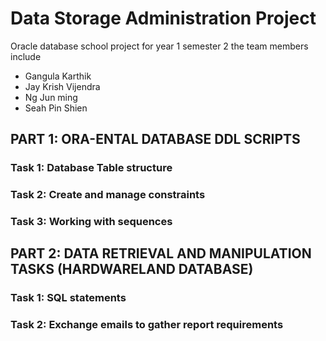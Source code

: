 # Data Storage Administration Project
Oracle database school project for year 1 semester 2
the team members include 
- Gangula Karthik 
- Jay Krish Vijendra
- Ng Jun ming
- Seah Pin Shien

## PART 1: ORA-ENTAL DATABASE DDL SCRIPTS
  ### Task 1: Database Table structure
  ### Task 2: Create and manage constraints
  ### Task 3: Working with sequences
## PART 2: DATA RETRIEVAL AND MANIPULATION TASKS (HARDWARELAND DATABASE)
  ### Task 1: SQL statements
  ### Task 2: Exchange emails to gather report requirements
